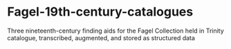 # Fagel-19th-century-catalogues
Three nineteenth-century finding aids for the Fagel Collection held in Trinity catalogue, transcribed, augmented, and stored as structured data
